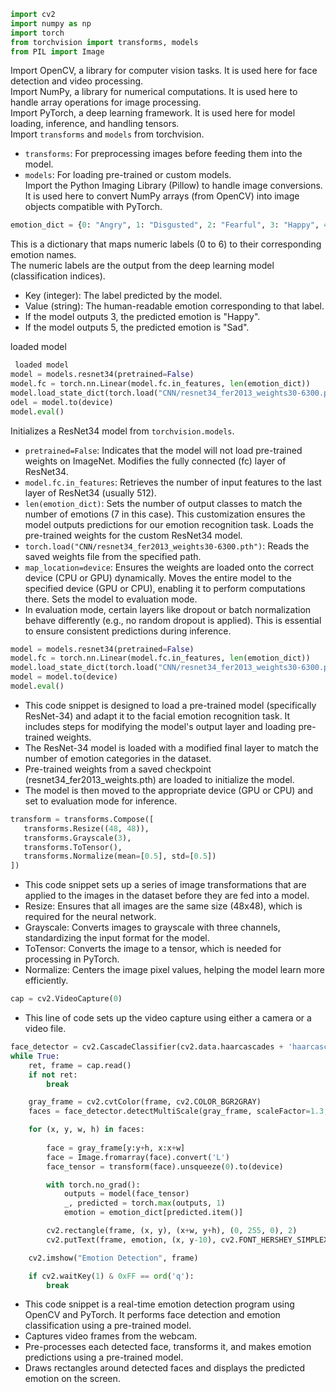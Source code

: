 ```Python
import cv2 
import numpy as np
import torch
from torchvision import transforms, models
from PIL import Image
```
 Import OpenCV, a library for computer vision tasks. It is used here for face detection and video processing.<br>
 Import NumPy, a library for numerical computations. It is used here to handle array operations for image processing.<br>
 Import PyTorch, a deep learning framework. It is used here for model loading, inference, and handling tensors.<br>
 Import `transforms` and `models` from torchvision.<br>
 - `transforms`: For preprocessing images before feeding them into the model.<br>
 - `models`: For loading pre-trained or custom models.<br>
 Import the Python Imaging Library (Pillow) to handle image conversions.<br>
 It is used here to convert NumPy arrays (from OpenCV) into image objects compatible with PyTorch.<br>


```Python
emotion_dict = {0: "Angry", 1: "Disgusted", 2: "Fearful", 3: "Happy", 4: "Neutral", 5: "Sad", 6: "Surprised"}
```
 This is a dictionary that maps numeric labels (0 to 6) to their corresponding emotion names.<br>
 The numeric labels are the output from the deep learning model (classification indices).<br>
 - Key (integer): The label predicted by the model.<br>
 - Value (string): The human-readable emotion corresponding to that label.<br>
 - If the model outputs 3, the predicted emotion is "Happy".<br>
 - If the model outputs 5, the predicted emotion is "Sad".<br>


 loaded model 
```Python
 loaded model 
model = models.resnet34(pretrained=False)
model.fc = torch.nn.Linear(model.fc.in_features, len(emotion_dict)) 
model.load_state_dict(torch.load("CNN/resnet34_fer2013_weights30-6300.pth", map_location=device))
odel = model.to(device)
model.eval()
```
 Initializes a ResNet34 model from `torchvision.models`.
 - `pretrained=False`: Indicates that the model will not load pre-trained weights on ImageNet. 
 Modifies the fully connected (fc) layer of ResNet34.
 - `model.fc.in_features`: Retrieves the number of input features to the last layer of ResNet34 (usually 512).
 - `len(emotion_dict)`: Sets the number of output classes to match the number of emotions (7 in this case).
 This customization ensures the model outputs predictions for our emotion recognition task.
 Loads the pre-trained weights for the custom ResNet34 model.
 - `torch.load("CNN/resnet34_fer2013_weights30-6300.pth")`: Reads the saved weights file from the specified path.
 - `map_location=device`: Ensures the weights are loaded onto the correct device (CPU or GPU) dynamically.
 Moves the entire model to the specified device (GPU or CPU), enabling it to perform computations there.
 Sets the model to evaluation mode.
 - In evaluation mode, certain layers like dropout or batch normalization behave differently (e.g., no random dropout is applied).
 This is essential to ensure consistent predictions during inference.


```python
model = models.resnet34(pretrained=False)
model.fc = torch.nn.Linear(model.fc.in_features, len(emotion_dict))
model.load_state_dict(torch.load("CNN/resnet34_fer2013_weights30-6300.pth", map_location=device))
model = model.to(device)
model.eval()
```
 - This code snippet is designed to load a pre-trained model (specifically ResNet-34) and adapt it to the facial emotion recognition task. It includes steps for modifying the model's output layer and loading pre-trained weights.
 - The ResNet-34 model is loaded with a modified final layer to match the number of emotion categories in the dataset.
 - Pre-trained weights from a saved checkpoint (resnet34_fer2013_weights.pth) are loaded to initialize the model.
 - The model is then moved to the appropriate device (GPU or CPU) and set to evaluation mode for inference.

 ```python
 transform = transforms.Compose([
    transforms.Resize((48, 48)),
    transforms.Grayscale(3),
    transforms.ToTensor(),
    transforms.Normalize(mean=[0.5], std=[0.5])
])
```
- This code snippet sets up a series of image transformations that are applied to the images in the dataset before they are fed into a model.
- Resize: Ensures that all images are the same size (48x48), which is required for the neural network.
- Grayscale: Converts images to grayscale with three channels, standardizing the input format for the model.
- ToTensor: Converts the image to a tensor, which is needed for processing in PyTorch.
- Normalize: Centers the image pixel values, helping the model learn more efficiently.

```python
cap = cv2.VideoCapture(0)
```
- This line of code sets up the video capture using either a camera or a video file.

```python
face_detector = cv2.CascadeClassifier(cv2.data.haarcascades + 'haarcascade_frontalface_default.xml')
while True:
    ret, frame = cap.read()
    if not ret:
        break

    gray_frame = cv2.cvtColor(frame, cv2.COLOR_BGR2GRAY)
    faces = face_detector.detectMultiScale(gray_frame, scaleFactor=1.3, minNeighbors=5)

    for (x, y, w, h) in faces:
        
        face = gray_frame[y:y+h, x:x+w]
        face = Image.fromarray(face).convert('L')  
        face_tensor = transform(face).unsqueeze(0).to(device)  

        with torch.no_grad():
            outputs = model(face_tensor)
            _, predicted = torch.max(outputs, 1)
            emotion = emotion_dict[predicted.item()]

        cv2.rectangle(frame, (x, y), (x+w, y+h), (0, 255, 0), 2)
        cv2.putText(frame, emotion, (x, y-10), cv2.FONT_HERSHEY_SIMPLEX, 1, (255, 0, 0), 2)

    cv2.imshow("Emotion Detection", frame)

    if cv2.waitKey(1) & 0xFF == ord('q'):
        break
```
- This code snippet is a real-time emotion detection program using OpenCV and PyTorch. It performs face detection and emotion classification using a pre-trained model.
- Captures video frames from the webcam.
- Pre-processes each detected face, transforms it, and makes emotion predictions using a pre-trained model.
- Draws rectangles around detected faces and displays the predicted emotion on the screen.



